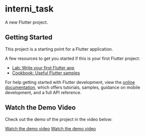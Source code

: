 # interni_task

A new Flutter project.

## Getting Started

This project is a starting point for a Flutter application.

A few resources to get you started if this is your first Flutter project:

- [Lab: Write your first Flutter app](https://docs.flutter.dev/get-started/codelab)
- [Cookbook: Useful Flutter samples](https://docs.flutter.dev/cookbook)

For help getting started with Flutter development, view the
[online documentation](https://docs.flutter.dev/), which offers tutorials,
samples, guidance on mobile development, and a full API reference.

## Watch the Demo Video

Check out the demo of the project in the video below:

[Watch the demo video](https://drive.google.com/file/d/14uRe66lOc_GBZaLFilUBK6L2o5FJ0uif/view?usp=drive_link)
[Watch the demo video](https://drive.google.com/file/d/1D_2i2Cn-pyw8Hx2N_tr-joY-gydJyRVl/view?usp=drive_link)

